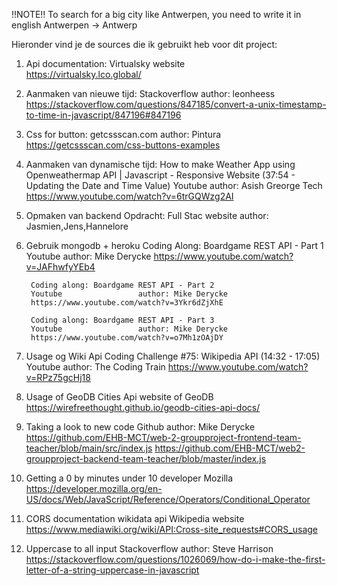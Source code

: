 !!NOTE!!
To search for a big city like Antwerpen, you need to write it in english
Antwerpen -> Antwerp


Hieronder vind je de sources die ik gebruikt heb voor dit project:

1.  Api documentation:
        Virtualsky website                 
        https://virtualsky.lco.global/

2.  Aanmaken van nieuwe tijd:
        Stackoverflow           author: leonheess
        https://stackoverflow.com/questions/847185/convert-a-unix-timestamp-to-time-in-javascript/847196#847196

3.   Css for button:
        getcssscan.com          author: Pintura
        https://getcssscan.com/css-buttons-examples

4. Aanmaken van dynamische tijd:
        How to make Weather App using Openweathermap API | Javascript - Responsive Website (37:54 - Updating the Date and Time Value)
        Youtube                 author: Asish Greorge Tech
        https://www.youtube.com/watch?v=6trGQWzg2AI

5. Opmaken van backend
        Opdracht: Full Stac website     author: Jasmien,Jens,Hannelore

6. Gebruik mongodb + heroku
        Coding Along: Boardgame REST API - Part 1
        Youtube                 author: Mike Derycke
        https://www.youtube.com/watch?v=JAFhwfyYEb4

        Coding along: Boardgame REST API - Part 2
        Youtube                 author: Mike Derycke
        https://www.youtube.com/watch?v=3Ykr6dZjXhE

        Coding along: Boardgame REST API - Part 3
        Youtube                 author: Mike Derycke
        https://www.youtube.com/watch?v=o7Mh1zOAjDY                

7. Usage og Wiki Api
        Coding Challenge #75: Wikipedia API (14:32 - 17:05)
        Youtube                 author: The Coding Train
        https://www.youtube.com/watch?v=RPz75gcHj18

8. Usage of GeoDB Cities Api
        website of GeoDB
        https://wirefreethought.github.io/geodb-cities-api-docs/

9. Taking a look to new code
        Github                  author: Mike Derycke
        https://github.com/EHB-MCT/web-2-groupproject-frontend-team-teacher/blob/main/src/index.js
        https://github.com/EHB-MCT/web2-groupproject-backend-team-teacher/blob/master/index.js

10. Getting a 0 by minutes under 10
        developer Mozilla 
        https://developer.mozilla.org/en-US/docs/Web/JavaScript/Reference/Operators/Conditional_Operator

11. CORS documentation wikidata api
        Wikipedia website
        https://www.mediawiki.org/wiki/API:Cross-site_requests#CORS_usage        

12. Uppercase to all input
        Stackoverflow                   author: Steve Harrison
        https://stackoverflow.com/questions/1026069/how-do-i-make-the-first-letter-of-a-string-uppercase-in-javascript
